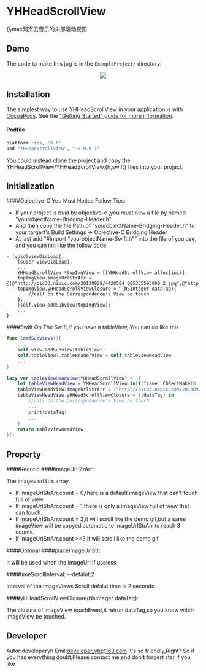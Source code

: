 # YHHeadScrollView
仿mac网页云音乐的头部滚动视图

Demo
----

The code to make this jpg is in the `ExampleProject/` directory:

<p align="center">
<img src="http://img0.imgtn.bdimg.com/it/u=3787903423,209157869&fm=21&gp=0.jpg">
</p>

Installation
------------

The simplest way to use YHHeadScrollView in your application is with [CocoaPods](http://cocoapods.org). See the ["Getting Started" guide for more information](http://guides.cocoapods.org/using/using-cocoapods.html).

#### Podfile

```ruby
platform :ios, '8.0'
pod "YHHeadScrollView", "~> 0.0.1"
```

You could instead clone the project and copy the YHHeadScrollView/YHHeadScrollView.{h,swift} files into your project.

Initialization
--------------

####Objective-C
You Must Notice Follow Tips:
- If your project is buid by objective-c ,you must new a file by named "yourobjectName-Bridging-Header.h"
- And then copy the file Path of "yourobjectName-Bridging-Header.h" to your targert's Build Settings  -> Objective-C Bridging Header 
- At last add "#import "yourobjectName-Swift.h"" into the file of you use, and you can init like the follow code 

``` objc
- (void)viewDidLoad{
    [super viewDidLoad];
    ...
    YHHeadScrollView *topImgView = [[YHHeadScrollView alloc]init];
    topImgView.imageUrlStrArr = @[@"http://pic33.nipic.com/20130928/4420504_005335593000_2.jpg",@"http://pic.58pic.com/58pic/13/43/94/88258PICeV4_1024.jpg",@"http://pic26.nipic.com/20130127/9391931_094607395166_2.jpg"];
    topImgView.yHHeadScrollViewClosure = ^(NSInteger dataTag){
        //call on the Correspondence's View be touch
    };
    [self.view addSubview:topImgView];
    ...
}
```

####Swift
On The Swift,If you have a tableView, You can do like this
``` swift
func loadSubViews(){
    ...
    self.view.addSubview(tableView!)
    self.tableView?.tableHeaderView = self.tableViewHeadView
    ... 
}

lazy var tableViewHeadView:YHHeadScrollView? =  {
    let tableViewHeadView = YHHeadScrollView.init(frame: CGRectMake(0, 0, UIScreen.mainScreen().bounds.width, 150))
    tableViewHeadView.imageUrlStrArr = ["http://pic33.nipic.com/20130928/4420504_005335593000_2.jpg","http://pic.58pic.com/58pic/13/43/94/88258PICeV4_1024.jpg","http://pic26.nipic.com/20130127/9391931_094607395166_2.jpg","http://pic61.nipic.com/file/20150311/20613793_172336144198_2.png","http://pic.58pic.com/10/20/29/99bOOOPIC77.jpg","http://pic15.nipic.com/20110630/6322714_105943746342_2.jpg","http://pic26.nipic.com/20130127/9391931_094607395166_2.jpg"]
    tableViewHeadView.yHHeadScrollViewClosure = {(dataTag) in
        //call on the Correspondence's View be touch
        ...
        print(dataTag)
        ...
    }
    return tableViewHeadView
}()
```

Property
-------

####Requrid
####imageUrlStrArr:

The images urlStrs array.
- If imageUrlStrArr.count = 0,there is a default imageView that can't touch full of view.
- If imageUrlStrArr.count = 1,there is only a imageView full of view that can touch.
- If imageUrlStrArr.count = 2,it will scroll like the demo gif,but a same imageView  will be copyed automatic to imageUrlStrArr to reach 3 counts.
- If imageUrlStrArr.count >=3,it will scroll like the demo gif

####Optonal
####placeImageUrlStr:

It will be used when the imageUrl if useless

####timeScrollInterval: --defalut:2

Interval of the imageViews Scroll,defalut time is 2 seconds
 
####yHHeadScrollViewClosure(Nsinteger dataTag):

The closure of imageView touchEvent,it retrun dataTag,so you know witch imageView be touched. 

Developer
-------------------
Autor:developeryh
Emil:developer_yh@163.com
It's so friendly,Right? So if you has everything doubt,Please contact me,and don't forgert star if you like




